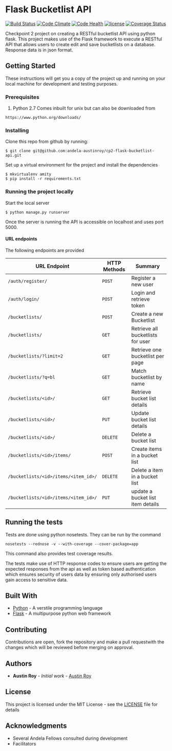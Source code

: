 # Flask Bucketlist API
[![Build Status](https://travis-ci.org/andela-austinroy/cp2-flask-bucketlist-api.svg?branch=develop)](https://travis-ci.org/andela-austinroy/cp2-flask-bucketlist-api) [![Code Climate](https://codeclimate.com/github/andela-austinroy/cp2-flask-bucketlist-api/badges/gpa.svg)](https://codeclimate.com/github/andela-austinroy/cp2-flask-bucketlist-api) [![Code Health](https://landscape.io/github/andela-austinroy/cp2-flask-bucketlist-api/develop/landscape.svg?style=flat)](https://landscape.io/github/andela-austinroy/cp2-flask-bucketlist-api/develop) [![license](https://img.shields.io/github/license/andela-austinroy/cp2-flask-bucketlist-api.svg)]() [![Coverage Status](https://coveralls.io/repos/github/andela-austinroy/cp2-flask-bucketlist-api/badge.svg)](https://coveralls.io/github/andela-austinroy/cp2-flask-bucketlist-api)

Checkpoint 2 project on creating a RESTful bucketlist API using python flask. This project makes use of the Flask framework to execute a RESTful API that allows users to create edit and save bucketlists on a database. Response data is in json format.

## Getting Started

These instructions will get you a copy of the project up and running on your local machine for development and testing purposes.

### Prerequisites

1. Python 2.7
Comes inbuilt for unix but can also be downloaded from

```
https://www.python.org/downloads/
```

### Installing

Clone this repo from github by running:

```
$ git clone git@github.com:andela-austinroy/cp2-flask-bucketlist-api.git
```

Set up a virtual environment for the project and install the dependencies

```
$ mkvirtualenv amity
$ pip install -r requirements.txt
```
### Running the project locally
Start the local server

```
$ python manage.py runserver
```

Once the server is running the API is accessible on localhost and uses port 5000.

#### URL endpoints

The following endpoints are provided 

|URL Endpoint| HTTP Methods | Summary |
| -------- | ------------- | --------- |
| `/auth/register/` | `POST`  | Register a new user|
|  `/auth/login/` | `POST` | Login and retrieve token|
| `/bucketlists/` | `POST` | Create a new Bucketlist |
| `/bucketlists/` | `GET` | Retrieve all bucketlists for user |
| `/bucketlists/?limit=2` | `GET` | Retrieve one bucketlist per page |
| `/bucketlists/?q=bl` | `GET` | Match bucketlist by name |
| `/bucketlists/<id>/` | `GET` |  Retrieve bucket list details |
| `/bucketlists/<id>/` | `PUT` | Update bucket list details |
| `/bucketlists/<id>/` | `DELETE` | Delete a bucket list |
| `/bucketlists/<id>/items/` | `POST` |  Create items in a bucket list |
| `/bucketlists/<id>/items/<item_id>/` | `DELETE`| Delete a item in a bucket list|
| `/bucketlists/<id>/items/<item_id>/` | `PUT`| update a bucket list item details|



## Running the tests

Tests are done using python nosetests. They can be run by the command

```
nosetests --rednose -v --with-coverage --cover-package=app
```
This command also provides test coverage results.

The tests make use of HTTP response codes to ensure users are getting the expected responses from the api as well as token based authentication which ensures security of users data by ensuring only authorised users gain access to sensitive data.


## Built With

* [Python](http://www.python.org) - A verstile programming language
* [Flask](http://flask.pocoo.org/) - A multipurpose python web framework

## Contributing

Contributions are open, fork the repository and make a pull requestwith the changes which will be reviewed before merging on approval.

## Authors

* **Austin Roy** - *Initial work* - [Austin Roy](https://github.com/andela-austinroy)


## License

This project is licensed under the MIT License - see the [LICENSE](LICENSE) file for details

## Acknowledgments

* Several Andela Fellows consulted during development
* Facilitators

